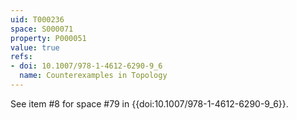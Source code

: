 ```yaml
---
uid: T000236
space: S000071
property: P000051
value: true
refs:
- doi: 10.1007/978-1-4612-6290-9_6
  name: Counterexamples in Topology
---
```


See item #8 for space #79 in {{doi:10.1007/978-1-4612-6290-9_6}}.
